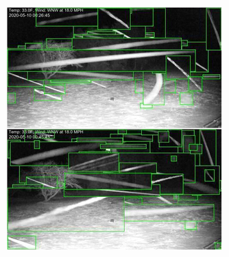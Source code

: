 ![20200510-000655-003700](in/20200510/20200510-000655-003700_0_.jpg)
![20200510-003705-010710](in/20200510/20200510-003705-010710_0_.jpg)
